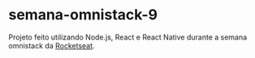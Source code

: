 # semana-omnistack-9

Projeto feito utilizando Node.js, React e React Native durante a semana omnistack da [Rocketseat](https://rocketseat.com.br/).
